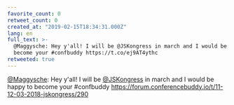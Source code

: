 ```yaml
---
favorite_count: 0
retweet_count: 0
created_at: "2019-02-15T18:34:31.000Z"
lang: en
full_text: >-
  @Maggysche: Hey y'all! I will be @JSKongress in march and I would be happy to
  become your #confbuddy https://t.co/ej9AT4ythc
retweeted: true
---
```


[@Maggysche](https://twitter.com/Maggysche): Hey y'all! I will be
[@JSKongress](https://twitter.com/JSKongress) in march and I would be happy to
become your #confbuddy
<https://forum.conferencebuddy.io/t/11-12-03-2018-jskongress/290>
